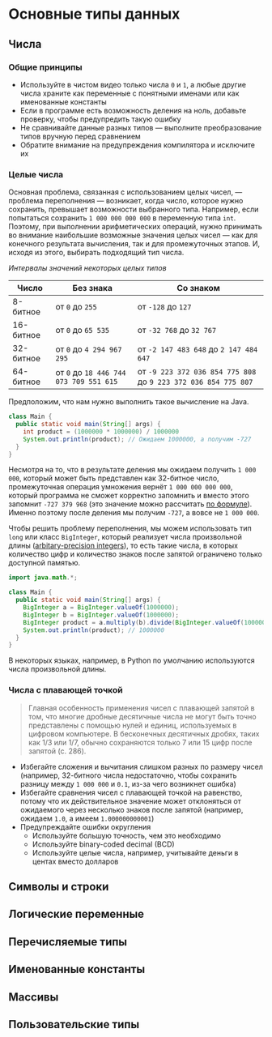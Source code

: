 # Основные типы данных

## Числа

### Общие принципы

- Используйте в чистом видео только числа `0` и `1`, а любые другие числа храните как переменные с понятными именами или как именованные константы
- Если в программе есть возможность деления на ноль, добавьте проверку, чтобы предупредить такую ошибку
- Не сравнивайте данные разных типов — выполните преобразование типов вручную перед сравнением
- Обратите внимание на предупреждения компилятора и исключите их

### Целые числа

Основная проблема, связанная с использованием целых чисел, — проблема переполнения — возникает, когда число, которое нужно сохранить, превышает возможности выбранного типа. Например, если попытаться сохранить `1 000 000 000 000` в переменную типа `int`. Поэтому, при выполнении арифметических операций, нужно принимать во внимание наибольшие возможные значения целых чисел — как для конечного результата вычисления, так и для промежуточных этапов. И, исходя из этого, выбирать подходящий тип числа.

_Интервалы значений некоторых целых типов_

| Число     | Без знака                              | Со знаком                                                      |
| --------- | -------------------------------------- | -------------------------------------------------------------- |
| 8-битное  | от `0` до `255`                        | от `-128` до `127`                                             |
| 16-битное | от `0` до `65 535`                     | от `-32 768` до `32 767`                                       |
| 32-битное | от `0` до `4 294 967 295`              | от `-2 147 483 648` до `2 147 484 647`                         |
| 64-битное | от `0` до `18 446 744 073 709 551 615` | от `-9 223 372 036 854 775 808` до `9 223 372 036 854 775 807` |

Предположим, что нам нужно выполнить такое вычисление на Java.

```java
class Main {
  public static void main(String[] args) {
    int product = (1000000 * 1000000) / 1000000
    System.out.println(product); // Ожидаем 1000000, а получим -727
  }
}
```

Несмотря на то, что в результате деления мы ожидаем получить `1 000 000`, который может быть представлен как 32-битное число, промежуточная операция умножения вернёт `1 000 000 000 000`, который программа не сможет корректно запомнить и вместо этого запомнит `-727 379 968` (это значение можно рассчитать [по формуле](https://stackoverflow.com/a/23481542)). Именно поэтому после деления мы получим `-727`, а вовсе не `1 000 000`.

Чтобы решить проблему переполнения, мы можем использовать тип `long` или класс `BigInteger`, который реализует числа произвольной длины ([arbitary-precision integers](https://en.wikipedia.org/wiki/Arbitrary-precision_arithmetic)), то есть такие числа, в которых количество цифр и количество знаков после запятой ограничено только доступной памятью.

```java
import java.math.*;

class Main {
  public static void main(String[] args) {
    BigInteger a = BigInteger.valueOf(1000000);
    BigInteger b = BigInteger.valueOf(1000000);
    BigInteger product = a.multiply(b).divide(BigInteger.valueOf(1000000));
    System.out.println(product); // 1000000
  }
}
```

В некоторых языках, например, в Python по умолчанию используются числа произвольной длины.

### Числа с плавающей точкой

> Главная особенность применения чисел с плавающей запятой в том, что многие дробные десятичные числа не могут быть точно представлены с помощью нулей и единиц, используемых в цифровом компьютере. В бесконечных десятичных дробях, таких как 1/3 или 1/7, обычно сохраняются только 7 или 15 цифр после запятой (с. 286).

- Избегайте сложения и вычитания слишком разных по размеру чисел (например, 32-битного числа недостаточно, чтобы сохранить разницу между `1 000 000` и `0.1`, из-за чего возникнет ошибка)
- Избегайте сравнения чисел с плавающей точкой на равенство, потому что их действительное значение может отклоняться от ожидаемого через несколько знаков после запятой (например, ожидаем `1.0`, а имеем `1.000000000001`)
- Предупреждайте ошибки округления
  - Используйте большую точность, чем это необходимо
  - Используйте binary-coded decimal (BCD)
  - Используйте целые числа, например, учитывайте деньги в центах вместо долларов
## Символы и строки

## Логические переменные

## Перечисляемые типы

## Именованные константы

## Массивы

## Пользовательские типы

